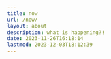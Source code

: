 ```yaml
---
title: now
url: /now/
layout: about
description: what is happening?!
date: 2023-11-26T16:18:14
lastmod: 2023-12-03T18:12:39
---
```


